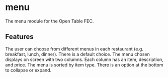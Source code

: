 # menu
The menu module for the Open Table FEC.

## Features
The user can choose from different menus in each restaurant (e.g. breakfast, lunch, dinner). There is a default choice.
The menu chosen  displays on screen with two columns. Each column has an item, description, and price. The menu is sorted by item type. There is an option at the bottom to collapse or expand.
